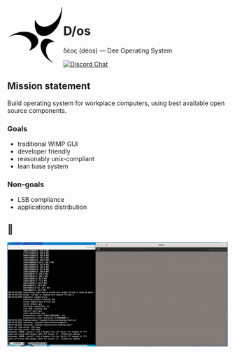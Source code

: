 <img align="left" height="128" src="D-os.gif">

# D/os

δέος (déos) — Dee Operating System

[![Discord Chat](https://img.shields.io/discord/829063383008411738?logo=discord&style=for-the-badge)](https://discord.gg/6XpbT785kn)

## Mission statement

Build operating system for workplace computers,
using best available open source components.

### Goals

- traditional WIMP GUI
- developer friendly
- reasonably unix-compliant
- lean base system

### Non-goals

- LSB compliance
- applications distribution

## 🚧

![D/os WIP](D-os.png)
